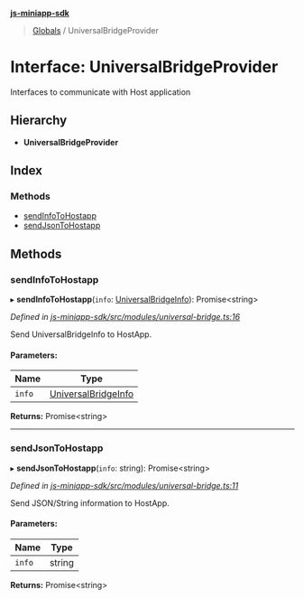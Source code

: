 **[js-miniapp-sdk](../README.md)**

> [Globals](../README.md) / UniversalBridgeProvider

# Interface: UniversalBridgeProvider

Interfaces to communicate with Host application

## Hierarchy

* **UniversalBridgeProvider**

## Index

### Methods

* [sendInfoToHostapp](universalbridgeprovider.md#sendinfotohostapp)
* [sendJsonToHostapp](universalbridgeprovider.md#sendjsontohostapp)

## Methods

### sendInfoToHostapp

▸ **sendInfoToHostapp**(`info`: [UniversalBridgeInfo](universalbridgeinfo.md)): Promise\<string>

*Defined in [js-miniapp-sdk/src/modules/universal-bridge.ts:16](https://github.com/rakutentech/js-miniapp/blob/00ebd5b/js-miniapp-sdk/src/modules/universal-bridge.ts#L16)*

Send UniversalBridgeInfo to HostApp.

#### Parameters:

Name | Type |
------ | ------ |
`info` | [UniversalBridgeInfo](universalbridgeinfo.md) |

**Returns:** Promise\<string>

___

### sendJsonToHostapp

▸ **sendJsonToHostapp**(`info`: string): Promise\<string>

*Defined in [js-miniapp-sdk/src/modules/universal-bridge.ts:11](https://github.com/rakutentech/js-miniapp/blob/00ebd5b/js-miniapp-sdk/src/modules/universal-bridge.ts#L11)*

Send JSON/String information to HostApp.

#### Parameters:

Name | Type |
------ | ------ |
`info` | string |

**Returns:** Promise\<string>

